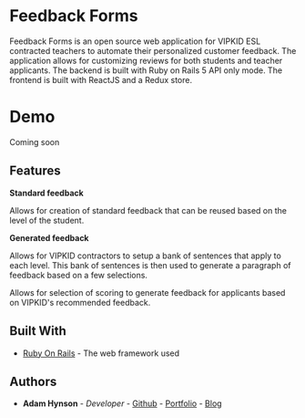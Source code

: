 # Feedback Forms
Feedback Forms is an open source web application for VIPKID ESL contracted teachers to automate their personalized customer feedback. The application allows for customizing reviews for both students and teacher applicants. The backend is built with Ruby on Rails 5 API only mode. The frontend is built with ReactJS and a Redux store. 

# Demo
Coming soon

## Features
**Standard feedback**

Allows for creation of standard feedback that can be reused based on the level of the student. 

**Generated feedback**

Allows for VIPKID contractors to setup a bank of sentences that apply to each level. This bank of sentences is then used to generate a paragraph of feedback based on a few selections. 

Allows for selection of scoring to generate feedback for applicants based on VIPKID's recommended feedback. 


## Built With

* [Ruby On Rails](http://rubyonrails.org/) - The web framework used

## Authors

* **Adam Hynson** - *Developer* - [Github](https://github.com/hynsondevelops) - [Portfolio](https://hynson-tech-blog.herokuapp.com/portfolio) - [Blog](https://hynson-tech-blog.herokuapp.com/posts)